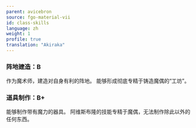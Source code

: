 ```yaml
---
parent: avicebron
source: fgo-material-vii
id: class-skills
language: zh
weight: 1
profile: true
translation: "Akiraka"
---
```


### 阵地建造：B

作为魔术师，建造对自身有利的阵地。
能够形成彻底专精于铸造魔偶的“工坊”。

### 道具制作：B+

能够制作带有魔力的器具。
阿维斯布隆的技能专精于魔偶，无法制作除此以外的任何东西。

